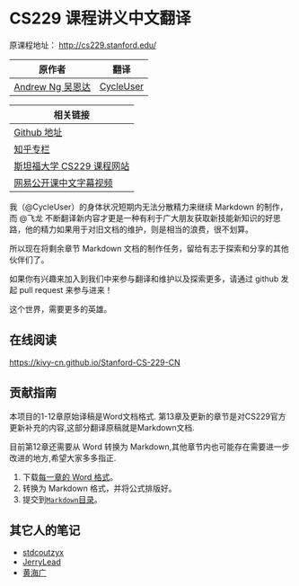 # CS229 课程讲义中文翻译

原课程地址： http://cs229.stanford.edu/

| 原作者 | 翻译 |
| --- | --- |
| [Andrew Ng  吴恩达](http://www.andrewng.org/) | [CycleUser](https://www.zhihu.com/people/cycleuser/columns) |

| 相关链接 |
| --- |
| [Github 地址](https://github.com/Kivy-CN/Stanford-CS-229-CN) |
| [知乎专栏](https://zhuanlan.zhihu.com/MachineLearn) |
| [斯坦福大学 CS229 课程网站](http://cs229.stanford.edu/) |
| [网易公开课中文字幕视频](http://open.163.com/movie/2008/1/M/C/M6SGF6VB4_M6SGHFBMC.html) |

我（@CycleUser）的身体状况短期内无法分散精力来继续 Markdown 的制作，而 @飞龙 不断翻译新内容才更是一种有利于广大朋友获取新技能新知识的好思路，他的精力如果用于对旧文档的维护，则是相当的浪费，很不划算。

所以现在将剩余章节 Markdown 文档的制作任务，留给有志于探索和分享的其他伙伴们了。

如果你有兴趣来加入到我们中来参与翻译和维护以及探索更多，请通过 github 发起 pull request 来参与进来！

这个世界，需要更多的英雄。

## 在线阅读

<https://kivy-cn.github.io/Stanford-CS-229-CN>

## 贡献指南

本项目的1-12章原始译稿是Word文档格式.
 第13章及更新的章节是对CS229官方更新补充的内容,这部分翻译原稿就是Markdown文档.

目前第12章还需要从 Word 转换为 Markdown,其他章节内也可能存在需要进一步改进的地方,希望大家多多指正.

1.  下载[每一章的 Word 格式](%E4%B8%AD%E6%96%87%E7%BF%BB%E8%AF%91%E4%B8%AD)。
2.  转换为 Markdown 格式，并将公式排版好。
3.  提交到[`Markdown`目录](Markdown)。

## 其它人的笔记

+ [stdcoutzyx](https://github.com/Kivy-CN/Stanford-CS-229-CN/files/2343330/cs229-stdcoutzyx.pdf)
+ [JerryLead](https://github.com/Kivy-CN/Stanford-CS-229-CN/files/2343386/cs229-JerryLead.pdf)
+ [黄海广](https://github.com/fengdu78/Coursera-ML-AndrewNg-Notes)
